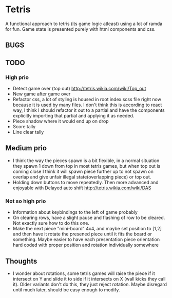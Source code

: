 # Tetris
A functional approach to tetris (its game logic atleast) using a lot of ramda
for fun. Game state is presented purely with html components and css.
## BUGS
## TODO
### High prio
* Detect game over (top out) http://tetris.wikia.com/wiki/Top_out
* New game after game over
* Refactor css, a lot of styling is housed in root index.scss file right now because it is used by many files.
I don't think this is according to react way, I think I should refactor it out to a partial and have the components
explicitly importing that partial and applying it as needed.
* Piece shadow where it would end up on drop
* Score tally
* Line clear tally
## Medium prio
* I think the way the pieces spawn is a bit flexible, in a normal situation they spawn 1 down from top
in most tetris games, but when top out is coming close I think it will spawn piece further up to not spawn
on overlap and give unfair illegal state(overlapping piece) or top out.
* Holding down buttons to move repeatedly. Then more advanced and enjoyable with 
Delayed auto shift http://tetris.wikia.com/wiki/DAS
### Not so high prio
* Information about keybindings to the left of game probably
* On clearing rows, have a slight pause and flashing of row to be cleared. Not exactly sure how to do this one.
* Make the next piece "mini-board" 4x4, and maybe set position to [1,2] and then have it rotate the presened piece
until it fits the board or something. Maybe easier to have each presentation piece orientation hard coded
with proper position and rotation individually somewhere 
## Thoughts
* I wonder about rotations, some tetris games will raise the piece if it 
intersect on Y and slide it to side if it intersects on X (wall kicks they call it). 
Older variants don't do this, they just reject rotation. Maybe disregard until much
 later, should be easy enough to modify.